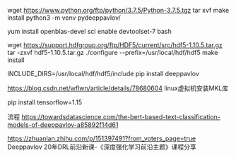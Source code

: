 wget https://www.python.org/ftp/python/3.7.5/Python-3.7.5.tgz
tar xvf
make install
python3 -m venv pydeeppavlov/

yum install openblas-devel
scl enable devtoolset-7 bash

wget https://support.hdfgroup.org/ftp/HDF5/current/src/hdf5-1.10.5.tar.gz
tar -zxvf hdf5-1.10.5.tar.gz
./configure --prefix=/usr/local/hdf/hdf5
make install

INCLUDE_DIRS=/usr/local/hdf/hdf5/include
pip install deeppavlov


https://blog.csdn.net/wflwn/article/details/78680604  linux虚拟机安装MKL库


pip install tensorflow=1.15

流程
https://towardsdatascience.com/the-bert-based-text-classification-models-of-deeppavlov-a85892f14d61

https://zhuanlan.zhihu.com/p/151397491?from_voters_page=true Deeppavlov 20年DRL前沿新课-《深度强化学习前沿主题》课程分享
